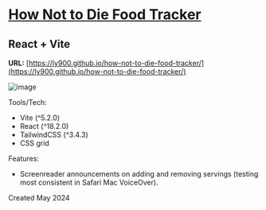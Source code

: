 # [How Not to Die Food Tracker](https://ly900.github.io/how-not-to-die-food-tracker/)
## React + Vite

**URL:** [https://ly900.github.io/how-not-to-die-food-tracker/](https://ly900.github.io/how-not-to-die-food-tracker/)

![image](https://ly900.github.io/how-not-to-die-food-tracker/assets/how-not-to-die.png)

Tools/Tech:
- Vite (^5.2.0)
- React (^18.2.0)
- TailwindCSS (^3.4.3)
- CSS grid

Features:
- Screenreader announcements on adding and removing servings (testing most consistent in Safari Mac VoiceOver). 

Created May 2024
